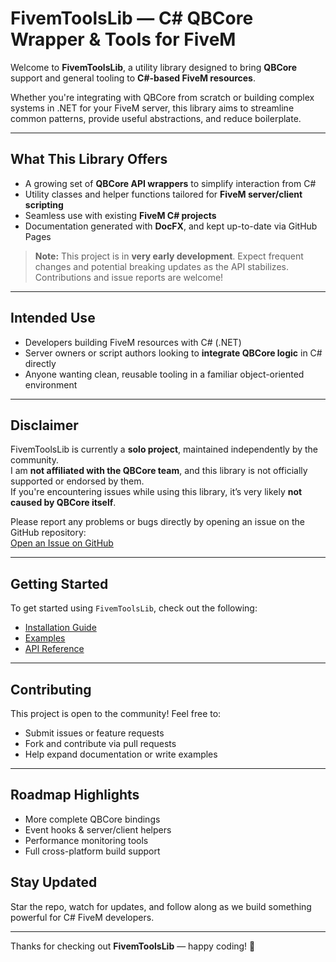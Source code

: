 # FivemToolsLib — C# QBCore Wrapper & Tools for FiveM

Welcome to **FivemToolsLib**, a utility library designed to bring **QBCore** support and general tooling to **C#-based FiveM resources**.

Whether you're integrating with QBCore from scratch or building complex systems in .NET for your FiveM server, this library aims to streamline common patterns, provide useful abstractions, and reduce boilerplate.

---

## What This Library Offers

- A growing set of **QBCore API wrappers** to simplify interaction from C#
- Utility classes and helper functions tailored for **FiveM server/client scripting**
- Seamless use with existing **FiveM C# projects**
- Documentation generated with **DocFX**, and kept up-to-date via GitHub Pages

> **Note:** This project is in **very early development**. Expect frequent changes and potential breaking updates as the API stabilizes. Contributions and issue reports are welcome!

---

## Intended Use

- Developers building FiveM resources with C# (.NET)
- Server owners or script authors looking to **integrate QBCore logic** in C# directly
- Anyone wanting clean, reusable tooling in a familiar object-oriented environment

---

## Disclaimer

FivemToolsLib is currently a **solo project**, maintained independently by the community.  
I am **not affiliated with the QBCore team**, and this library is not officially supported or endorsed by them.  
If you're encountering issues while using this library, it’s very likely **not caused by QBCore itself**.

Please report any problems or bugs directly by opening an issue on the GitHub repository:  
[Open an Issue on GitHub](https://github.com/levy-y/FivemToolsLib/issues)

---

## Getting Started

To get started using `FivemToolsLib`, check out the following:
- [Installation Guide](https://levy-y.github.io/FivemToolsLib/docs/getting-started.html)
- [Examples](https://levy-y.github.io/FivemToolsLib/docs/examples.html)
- [API Reference](https://levy-y.github.io/FivemToolsLib/api/FivemToolsLib.Client.NativeWrappers.html)

---

## Contributing

This project is open to the community! Feel free to:
- Submit issues or feature requests
- Fork and contribute via pull requests
- Help expand documentation or write examples

---

## Roadmap Highlights

- More complete QBCore bindings
- Event hooks & server/client helpers
- Performance monitoring tools
- Full cross-platform build support

## Stay Updated

Star the repo, watch for updates, and follow along as we build something powerful for C# FiveM developers.

---

Thanks for checking out **FivemToolsLib** — happy coding! 🚀